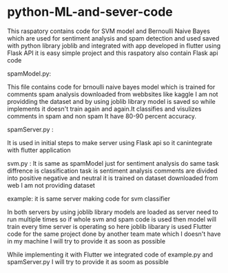 # python-ML-and-sever-code
This raspatory contains code for SVM model and Bernoulli Naive Bayes which are used for sentiment analysis and spam detection and used saved with python library joblib and integrated with app developed in flutter using Flask API it is easy simple project and this raspatory also contain Flask api code 

spamModel.py:

This file contains code for brnoulli naive bayes model which is trained for comments spam analysis downloaded from webbsites like kaggle I am not providding the dataset and by using joblib library model is saved so while implements it doesn't train again and again.It classifies and visulizes comments in spam and non spam It have 80-90 percent accuracy.

spamServer.py :

It is used in initial steps to make server using Flask api so it canintegrate with flutter application

svm.py : It is same as spamModel just for sentiment analysis do same task diffrence is classification task is sentiment analysis comments are divided into positive negative and neutral it is trained on dataset downloaded from web I am not providing dataset

example: it is same server making code for svm classifier

In both servers by using joblib library models are loaded as server need to run multiple times so if whole svm and spam code is used then model will train every time server is operating so here joblib libarary is used Flutter code for the same project done by another team mate which I doesn't have in my machine I will try to provide it as soon as possible

While implementing it with Flutter we integrated code of example.py and spamServer.py I will try to provide it as soom as possible

